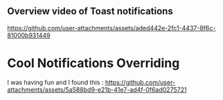 ## Overview video of Toast notifications
https://github.com/user-attachments/assets/aded442e-2fc1-4437-8f6c-81000b931449


# Cool Notifications Overriding
I was having fun and I found this :
https://github.com/user-attachments/assets/5a588bd9-e21b-41e7-ad4f-0f6ad0275721
